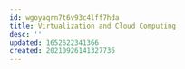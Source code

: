 ```yaml
---
id: wgoyaqrn7t6v93c4lff7hda
title: Virtualization and Cloud Computing
desc: ''
updated: 1652622341366
created: 20210926141327736
---
```


